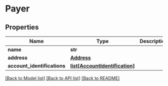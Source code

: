# Payer

## Properties
Name | Type | Description | Notes
------------ | ------------- | ------------- | -------------
**name** | **str** |  | 
**address** | [**Address**](Address.md) |  | [optional] 
**account_identifications** | [**list[AccountIdentification]**](AccountIdentification.md) |  | 

[[Back to Model list]](../README.md#documentation-for-models) [[Back to API list]](../README.md#documentation-for-api-endpoints) [[Back to README]](../README.md)


